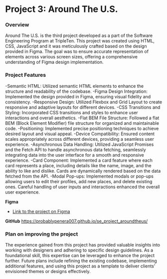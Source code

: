 # Project 3: Around The U.S.

### Overview

Around The U.S. is the third project developed as a part of the Software Engineering Program at TripleTen. This project was created using HTML, CSS, JavaScript and it was meticulously crafted based on the design provided in Figma. The goal was to ensure accurate representation of elements across various screen sizes, offering a comprehensive understanding of Figma design implementation.

### Project Features

-Semantic HTML: Utilized semantic HTML elements to enhance the structure and readability of the codebase.
-Figma Design Integration: Implemented the design provided in Figma, ensuring visual fidelity and consistency.
-Responsive Design: Utilized Flexbox and Grid Layout to create responsive and adaptive layouts for different devices.
-CSS Transitions and Styling: Incorporated CSS transitions and styles to enhance user interactions and overall aesthetics.
-Flat BEM File Structure: Followed a flat BEM (Block Element Modifier) file structure for organized and maintainable code.
-Positioning: Implemented precise positioning techniques to achieve desired layout and visual appeal.
-Device Compatibility: Ensured content scales appropriately across different devices, providing a seamless user experience.
-Asynchronous Data Handling: Utilized JavaScript Promises and the Fetch API to handle asynchronous data fetching, seamlessly integrating data into the user interface for a smooth and responsive experience.
-Card Component: Implemented a card feature where each card represents a place, including details like the name, image, and the ability to like and dislike. Cards are dynamically rendered based on the data fetched from the API.
-Modal Pop-ups: Implemented modals or pop-ups allowing users to edit their profiles, add new places, and delete existing ones. Careful handling of user inputs and interactions enhanced the overall user experience.

**Figma**

- [Link to the project on Figma](https://www.figma.com/file/ii4xxsJ0ghevUOcssTlHZv/Sprint-3%3A-Around-the-US?node-id=0%3A1)

**GitHub**
https://probablypenera007.github.io/se_project_aroundtheus/

### Plan on improving the project

The experience gained from this project has provided valuable insights into working with designers and adhering to specific design guidelines. As a foundational skill, this expertise can be leveraged to enhance the project further. Future plans include refining the existing codebase, implementing additional features, and using this project as a template to deliver clients’ envisioned themes or designs effectively.
